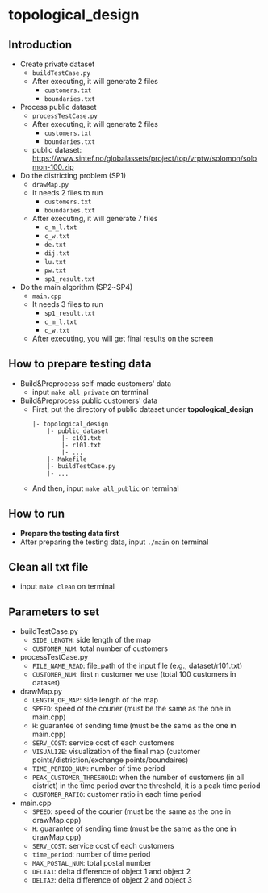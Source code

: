 # topological_design
## Introduction
- Create private dataset
    - `buildTestCase.py`
    - After executing, it will generate 2 files
        - `customers.txt`
        - `boundaries.txt`
- Process public dataset
    - `processTestCase.py`
    - After executing, it will generate 2 files
        - `customers.txt`
        - `boundaries.txt`
    - public dataset: https://www.sintef.no/globalassets/project/top/vrptw/solomon/solomon-100.zip
- Do the districting problem (SP1)
    - `drawMap.py`
    - It needs 2 files to run
        - `customers.txt`
        - `boundaries.txt`
    - After executing, it will generate 7 files
        - `c_m_l.txt`
        - `c_w.txt`
        - `de.txt`
        - `dij.txt`
        - `lu.txt`
        - `pw.txt`
        - `sp1_result.txt`
- Do the main algorithm (SP2~SP4)
    - `main.cpp`
    - It needs 3 files to run
        - `sp1_result.txt`
        - `c_m_l.txt`
        - `c_w.txt`
    - After executing, you will get final results on the screen 
## How to prepare testing data
- Build&Preprocess self-made customers' data
	- input `make all_private` on terminal
- Build&Preprocess public customers' data
	- First, put the directory of public dataset under **topological_design**
		```
		|- topological_design
			|- public_dataset
				|- c101.txt
				|- r101.txt
				|- ...
			|- Makefile
			|- buildTestCase.py
			|- ...
		```
	- And then, input `make all_public` on terminal

## How to run
- **Prepare the testing data first**
- After preparing the testing data, input `./main` on terminal

## Clean all txt file
- input `make clean` on terminal

## Parameters to set
- buildTestCase.py
	- `SIDE_LENGTH`: side length of the map
	- `CUSTOMER_NUM`: total number of customers
- processTestCase.py
	- `FILE_NAME_READ`: file_path of the input file (e.g., dataset/r101.txt)
    - `CUSTOMER_NUM`: first n customer we use (total 100 customers in dataset)
- drawMap.py
    - `LENGTH_OF_MAP`: side length of the map
    - `SPEED`: speed of the courier (must be the same as the one in main.cpp)
    - `H`: guarantee of sending time (must be the same as the one in main.cpp)
    - `SERV_COST`: service cost of each customers
    - `VISUALIZE`: visualization of the final map (customer points/distriction/exchange points/boundaires)
    - `TIME_PERIOD_NUM`: number of time period
    - `PEAK_CUSTOMER_THRESHOLD`:  when the number of customers (in all district) in the time period over the threshold, it is a  peak time period
    - `CUSTOMER_RATIO`: customer ratio in each time period
- main.cpp
    - `SPEED`: speed of the courier (must be the same as the one in drawMap.cpp)
    - `H`: guarantee of sending time (must be the same as the one in drawMap.cpp)
    - `SERV_COST`: service cost of each customers
    - `time_period`: number of time period
    - `MAX_POSTAL_NUM`: total postal number
    - `DELTA1`: delta difference of object 1 and object 2
    - `DELTA2`: delta difference of object 2 and object 3
